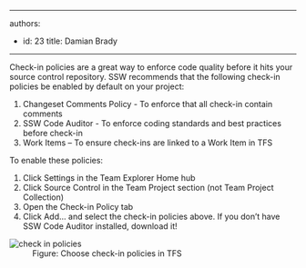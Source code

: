 

---
authors:
  - id: 23
    title: Damian Brady
---




<span class='intro'> <p>Check-in policies are a great way to enforce code quality before it hits your source control repository. SSW recommends that the following check-in policies be enabled by default on your project&#58;</p><ol><li>Changeset Comments Policy - To enforce that all check-in contain comments</li><li>SSW Code Auditor - To enforce coding standards and best practices before check-in</li><li>Work Items – To ensure check-ins are linked to a Work Item in TFS</li></ol>

 </span>

<p>​​To enable these policies&#58;</p><ol><li>Click Settings in the Team Explorer Home hub</li><li>Click Source Control in the Team Project section (not Team Project Collection)</li><li>Open the Check-in Policy tab</li><li>Click Add... and select the check-in policies above. If you don’t have SSW Code Auditor installed, download it!</li></ol><dl class="image"><dt>
      <img src="/TFS/RulesToBetterVersionControlwithTFS(AKASourceControl)/PublishingImages/checkin-policies.jpg" alt="check in policies" />
   </dt><dd>Figure&#58; Choose check-in policies in TFS</dd></dl>​


